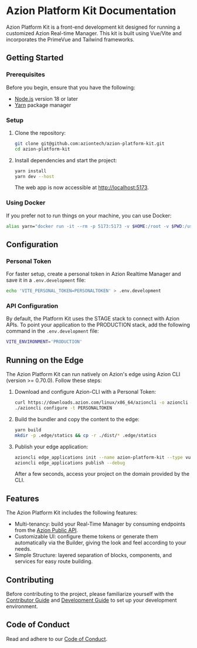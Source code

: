 # Azion Platform Kit Documentation

Azion Platform Kit is a front-end development kit designed for running a customized Azion Real-time Manager. This kit is built using Vue/Vite and incorporates the PrimeVue and Tailwind frameworks.

## Getting Started

### Prerequisites

Before you begin, ensure that you have the following:

- [Node.js](https://nodejs.org/) version 18 or later
- [Yarn](https://yarnpkg.com/) package manager

### Setup

1. Clone the repository:

   ```bash
   git clone git@github.com:aziontech/azion-platform-kit.git
   cd azion-platform-kit
   ```

2. Install dependencies and start the project:

   ```bash
   yarn install
   yarn dev --host
   ```

   The web app is now accessible at [http://localhost:5173](http://localhost:5173).

### Using Docker

If you prefer not to run things on your machine, you can use Docker:

```bash
alias yarn="docker run -it --rm -p 5173:5173 -v $HOME:/root -v $PWD:/usr/src/app -w /usr/src/app node:18 yarn"
```

## Configuration

### Personal Token

For faster setup, create a personal token in Azion Realtime Manager and save it in a `.env.development` file:

```bash
echo 'VITE_PERSONAL_TOKEN=PERSONALTOKEN' > .env.development
```

### API Configuration

By default, the Platform Kit uses the STAGE stack to connect with Azion APIs. To point your application to the PRODUCTION stack, add the following command in the `.env.development` file:

```bash
VITE_ENVIRONMENT='PRODUCTION'
```

## Running on the Edge

The Azion Platform Kit can run natively on Azion's edge using Azion CLI (version >= 0.70.0). Follow these steps:

1. Download and configure Azion-CLI with a Personal Token:

   ```bash
   curl https://downloads.azion.com/linux/x86_64/azioncli -o azioncli && chmod +x azioncli
   ./azioncli configure -t PERSONALTOKEN
   ```

2. Build the bundler and copy the content to the edge:

   ```bash
   yarn build
   mkdir -p .edge/statics && cp -r ./dist/* .edge/statics
   ```

3. Publish your edge application:

   ```bash
   azioncli edge_applications init --name azion-platform-kit --type vue --mode deliver
   azioncli edge_applications publish --debug
   ```

   After a few seconds, access your project on the domain provided by the CLI.

## Features

The Azion Platform Kit includes the following features:

- Multi-tenancy: build your Real-Time Manager by consuming endpoints from the [Azion Public API](#).
- Customizable UI: configure theme tokens or generate them automatically via the Builder, giving the look and feel according to your needs.
- Simple Structure: layered separation of blocks, components, and services for easy route building.

## Contributing

Before contributing to the project, please familiarize yourself with the [Contributor Guide](CONTRIBUTING.md) and [Development Guide](DEVELOPER.md) to set up your development environment.

## Code of Conduct

Read and adhere to our [Code of Conduct](#).

